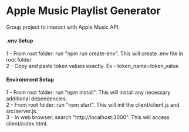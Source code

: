 # Apple Music Playlist Generator
Group project to interact with Apple Music API.<br>

#### .env Setup
1 - From root folder: run "npm run create-env". This will create .env file in root folder<br>
2 - Copy and paste token values exactly. Ex - token_name=token_value<br>

#### Environment Setup
1 - From root folder: run "npm install". This will install any necessary additional dependencies.<br>
2 - From root folder: run "npm start". This will init the client/client.js and src/server.js.<br>
3 - In web browser: search "http://localhost:3000". This will access client/index.html.<br>
